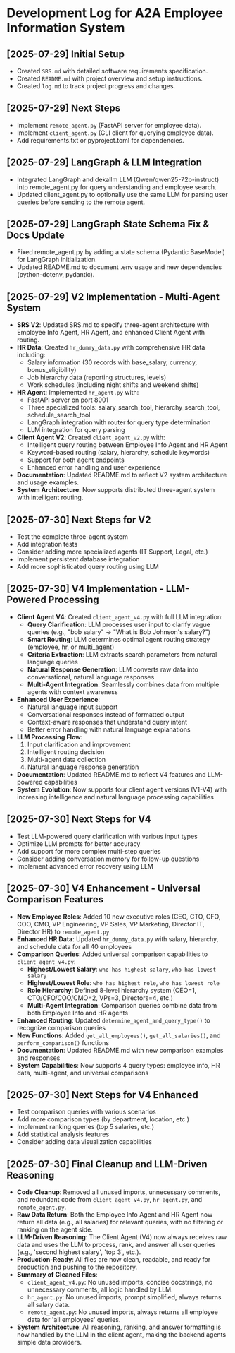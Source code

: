 # Development Log for A2A Employee Information System

## [2025-07-29] Initial Setup
- Created `SRS.md` with detailed software requirements specification.
- Created `README.md` with project overview and setup instructions.
- Created `log.md` to track project progress and changes.

## [2025-07-29] Next Steps
- Implement `remote_agent.py` (FastAPI server for employee data).
- Implement `client_agent.py` (CLI client for querying employee data).
- Add requirements.txt or pyproject.toml for dependencies. 

## [2025-07-29] LangGraph & LLM Integration
- Integrated LangGraph and dekallm LLM (Qwen/qwen25-72b-instruct) into remote_agent.py for query understanding and employee search.
- Updated client_agent.py to optionally use the same LLM for parsing user queries before sending to the remote agent. 

## [2025-07-29] LangGraph State Schema Fix & Docs Update
- Fixed remote_agent.py by adding a state schema (Pydantic BaseModel) for LangGraph initialization.
- Updated README.md to document .env usage and new dependencies (python-dotenv, pydantic). 

## [2025-07-29] V2 Implementation - Multi-Agent System
- **SRS V2**: Updated SRS.md to specify three-agent architecture with Employee Info Agent, HR Agent, and enhanced Client Agent with routing.
- **HR Data**: Created `hr_dummy_data.py` with comprehensive HR data including:
  - Salary information (30 records with base_salary, currency, bonus_eligibility)
  - Job hierarchy data (reporting structures, levels)
  - Work schedules (including night shifts and weekend shifts)
- **HR Agent**: Implemented `hr_agent.py` with:
  - FastAPI server on port 8001
  - Three specialized tools: salary_search_tool, hierarchy_search_tool, schedule_search_tool
  - LangGraph integration with router for query type determination
  - LLM integration for query parsing
- **Client Agent V2**: Created `client_agent_v2.py` with:
  - Intelligent query routing between Employee Info Agent and HR Agent
  - Keyword-based routing (salary, hierarchy, schedule keywords)
  - Support for both agent endpoints
  - Enhanced error handling and user experience
- **Documentation**: Updated README.md to reflect V2 system architecture and usage examples.
- **System Architecture**: Now supports distributed three-agent system with intelligent routing.

## [2025-07-30] Next Steps for V2
- Test the complete three-agent system
- Add integration tests
- Consider adding more specialized agents (IT Support, Legal, etc.)
- Implement persistent database integration
- Add more sophisticated query routing using LLM

## [2025-07-30] V4 Implementation - LLM-Powered Processing
- **Client Agent V4**: Created `client_agent_v4.py` with full LLM integration:
  - **Query Clarification**: LLM processes user input to clarify vague queries (e.g., "bob salary" → "What is Bob Johnson's salary?")
  - **Smart Routing**: LLM determines optimal agent routing strategy (employee, hr, or multi_agent)
  - **Criteria Extraction**: LLM extracts search parameters from natural language queries
  - **Natural Response Generation**: LLM converts raw data into conversational, natural language responses
  - **Multi-Agent Integration**: Seamlessly combines data from multiple agents with context awareness
- **Enhanced User Experience**: 
  - Natural language input support
  - Conversational responses instead of formatted output
  - Context-aware responses that understand query intent
  - Better error handling with natural language explanations
- **LLM Processing Flow**:
  1. Input clarification and improvement
  2. Intelligent routing decision
  3. Multi-agent data collection
  4. Natural language response generation
- **Documentation**: Updated README.md to reflect V4 features and LLM-powered capabilities
- **System Evolution**: Now supports four client agent versions (V1-V4) with increasing intelligence and natural language processing capabilities

## [2025-07-30] Next Steps for V4
- Test LLM-powered query clarification with various input types
- Optimize LLM prompts for better accuracy
- Add support for more complex multi-step queries
- Consider adding conversation memory for follow-up questions
- Implement advanced error recovery using LLM

## [2025-07-30] V4 Enhancement - Universal Comparison Features
- **New Employee Roles**: Added 10 new executive roles (CEO, CTO, CFO, COO, CMO, VP Engineering, VP Sales, VP Marketing, Director IT, Director HR) to `remote_agent.py`
- **Enhanced HR Data**: Updated `hr_dummy_data.py` with salary, hierarchy, and schedule data for all 40 employees
- **Comparison Queries**: Added universal comparison capabilities to `client_agent_v4.py`:
  - **Highest/Lowest Salary**: `who has highest salary`, `who has lowest salary`
  - **Highest/Lowest Role**: `who has highest role`, `who has lowest role`
  - **Role Hierarchy**: Defined 8-level hierarchy system (CEO=1, CTO/CFO/COO/CMO=2, VPs=3, Directors=4, etc.)
  - **Multi-Agent Integration**: Comparison queries combine data from both Employee Info and HR agents
- **Enhanced Routing**: Updated `determine_agent_and_query_type()` to recognize comparison queries
- **New Functions**: Added `get_all_employees()`, `get_all_salaries()`, and `perform_comparison()` functions
- **Documentation**: Updated README.md with new comparison examples and responses
- **System Capabilities**: Now supports 4 query types: employee info, HR data, multi-agent, and universal comparisons

## [2025-07-30] Next Steps for V4 Enhanced
- Test comparison queries with various scenarios
- Add more comparison types (by department, location, etc.)
- Implement ranking queries (top 5 salaries, etc.)
- Add statistical analysis features
- Consider adding data visualization capabilities 

## [2025-07-30] Final Cleanup and LLM-Driven Reasoning
- **Code Cleanup**: Removed all unused imports, unnecessary comments, and redundant code from `client_agent_v4.py`, `hr_agent.py`, and `remote_agent.py`.
- **Raw Data Return**: Both the Employee Info Agent and HR Agent now return all data (e.g., all salaries) for relevant queries, with no filtering or ranking on the agent side.
- **LLM-Driven Reasoning**: The Client Agent (V4) now always receives raw data and uses the LLM to process, rank, and answer all user queries (e.g., 'second highest salary', 'top 3', etc.).
- **Production-Ready**: All files are now clean, readable, and ready for production and pushing to the repository.
- **Summary of Cleaned Files**:
  - `client_agent_v4.py`: No unused imports, concise docstrings, no unnecessary comments, all logic handled by LLM.
  - `hr_agent.py`: No unused imports, prompt simplified, always returns all salary data.
  - `remote_agent.py`: No unused imports, always returns all employee data for 'all employees' queries.
- **System Architecture**: All reasoning, ranking, and answer formatting is now handled by the LLM in the client agent, making the backend agents simple data providers. 